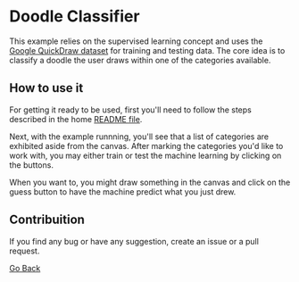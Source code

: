 # Doodle Classifier

This example relies on the supervised learning concept and uses the [Google QuickDraw dataset][1] for training and testing data. The core idea is to classify a doodle the user draws within one of the categories available.

## How to use it

For getting it ready to be used, first you'll need to follow the steps described in the home [README file][2].

Next, with the example runnning, you'll see that a list of categories are exhibited aside from the canvas. After marking the categories you'd like to work with, you may either train or test the machine learning by clicking on the buttons.

When you want to, you might draw something in the canvas and click on the guess button to have the machine predict what you just drew. 

## Contribuition

If you find any bug or have any suggestion, create an issue or a pull request.

[Go Back](../README.md)

[1]: https://quickdraw.withgoogle.com/data
[2]: ../README.md